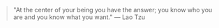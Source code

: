 > "At the center of your being you have the answer; you know who you are and you know what you want." — Lao Tzu
